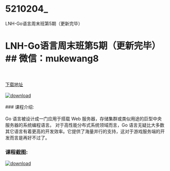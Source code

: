 # 5210204_
LNH-Go语言周末班第5期（更新完毕）
# LNH-Go语言周末班第5期（更新完毕）## 微信：mukewang8
<br/></br>[下载地址](http://www.36tz.cn/article/5210204 "下载地址")
<br/></br>[![download](http://36tz.cn/muke_img/2020_02_1-38.png "下载地址")](http://www.36tz.cn/article/5210204 "下载地址")
<br/></br>### 课程介绍:<br/></br>Go 语言被设计成一门应用于搭载 Web 服务器，存储集群或类似用途的巨型中央服务器的系统编程语言。
对于高性能分布式系统领域而言，Go 语言无疑比大多数其它语言有着更高的开发效率。它提供了海量并行的支持，这对于游戏服务端的开发而言是再好不过了。

### 课程截图:
[![download](http://36tz.cn/muke_img/2020_02_11-36.png "下载地址")](http://www.36tz.cn/article/5210204 "下载地址")
